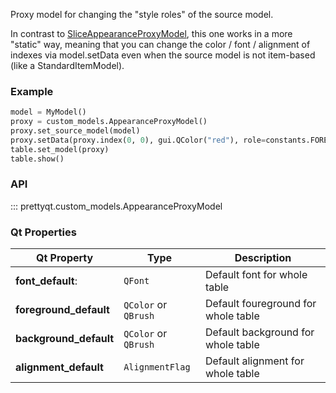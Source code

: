 Proxy model for changing the "style roles" of the source model.

In contrast to [SliceAppearanceProxyModel](sliceappearanceproxymodel.md), this one works in a more "static" way, meaning that you can change the color / font / alignment of indexes via model.setData even when the source model is not item-based (like a StandardItemModel).


### Example

```py
model = MyModel()
proxy = custom_models.AppearanceProxyModel()
proxy.set_source_model(model)
proxy.setData(proxy.index(0, 0), gui.QColor("red"), role=constants.FOREGROUND_ROLE)
table.set_model(proxy)
table.show()
```

### API

::: prettyqt.custom_models.AppearanceProxyModel

### Qt Properties

| Qt Property            | Type                 | Description                         |
| -----------------------|----------------------|-------------------------------------|
| **font_default**:      | `QFont`              | Default font for whole table        |
| **foreground_default** | `QColor` or `QBrush` | Default foureground for whole table |
| **background_default** | `QColor` or `QBrush` | Default background for whole table  |
| **alignment_default**  | `AlignmentFlag`      | Default alignment for whole table   |
